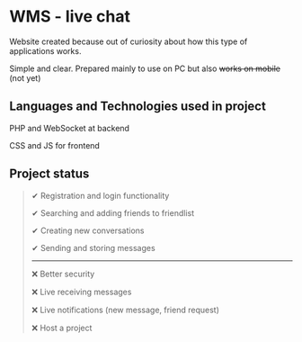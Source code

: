# WMS - live chat
Website created because out of curiosity about how this type of applications works.

Simple and clear. Prepared mainly to use on PC but also ~~works on mobile~~ (not yet)

## Languages and Technologies used in project
PHP and WebSocket at backend

CSS and JS for frontend

## Project status
> ✔  Registration and login functionality
> 
> ✔  Searching and adding friends to friendlist
> 
> ✔  Creating new conversations
> 
> ✔  Sending and storing messages
>
> ---
> 
> ❌ Better security
> 
> ❌ Live receiving messages
> 
> ❌ Live notifications (new message, friend request)
> 
> ❌ Host a project
